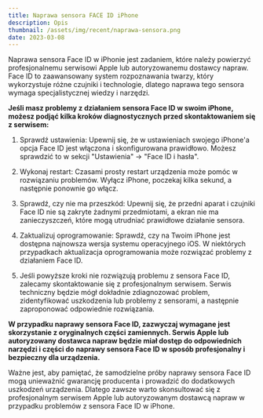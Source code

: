 ```yaml
---
title: Naprawa sensora FACE ID iPhone
description: Opis
thumbnail: /assets/img/recent/naprawa-sensora.png
date: 2023-03-08
---
```


Naprawa sensora Face ID w iPhonie jest zadaniem, które należy powierzyć profesjonalnemu serwisowi Apple lub autoryzowanemu dostawcy napraw. Face ID to zaawansowany system rozpoznawania twarzy, który wykorzystuje różne czujniki i technologie, dlatego naprawa tego sensora wymaga specjalistycznej wiedzy i narzędzi.

**Jeśli masz problemy z działaniem sensora Face ID w swoim iPhone, możesz podjąć kilka kroków diagnostycznych przed skontaktowaniem się z serwisem:**

1. Sprawdź ustawienia: Upewnij się, że w ustawieniach swojego iPhone'a opcja Face ID jest włączona i skonfigurowana prawidłowo. Możesz sprawdzić to w sekcji "Ustawienia" -> "Face ID i hasła".

2. Wykonaj restart: Czasami prosty restart urządzenia może pomóc w rozwiązaniu problemów. Wyłącz iPhone, poczekaj kilka sekund, a następnie ponownie go włącz.

3. Sprawdź, czy nie ma przeszkód: Upewnij się, że przedni aparat i czujniki Face ID nie są zakryte żadnymi przedmiotami, a ekran nie ma zanieczyszczeń, które mogą utrudniać prawidłowe działanie sensora.

4. Zaktualizuj oprogramowanie: Sprawdź, czy na Twoim iPhone jest dostępna najnowsza wersja systemu operacyjnego iOS. W niektórych przypadkach aktualizacja oprogramowania może rozwiązać problemy z działaniem Face ID.

5. Jeśli powyższe kroki nie rozwiązują problemu z sensora Face ID, zalecamy skontaktowanie się z profesjonalnym serwisem. Serwis techniczny będzie mógł dokładnie zdiagnozować problem, zidentyfikować uszkodzenia lub problemy z sensorami, a następnie zaproponować odpowiednie rozwiązania.

**W przypadku naprawy sensora Face ID, zazwyczaj wymagane jest skorzystanie z oryginalnych części zamiennych. Serwis Apple lub autoryzowany dostawca napraw będzie miał dostęp do odpowiednich narzędzi i części do naprawy sensora Face ID w sposób profesjonalny i bezpieczny dla urządzenia.**

Ważne jest, aby pamiętać, że samodzielne próby naprawy sensora Face ID mogą unieważnić gwarancję producenta i prowadzić do dodatkowych uszkodzeń urządzenia. Dlatego zawsze warto skonsultować się z profesjonalnym serwisem Apple lub autoryzowanym dostawcą napraw w przypadku problemów z sensora Face ID w iPhone.